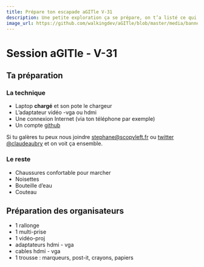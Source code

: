 ```yaml
---
title: Prépare ton escapade aGITle V-31
description: Une petite exploration ça se prépare, on t’a listé ce qui nous paraissait indispensable (ou pas).
image_url: https://github.com/walkingdev/aGITle/blob/master/media/banner-github.png?raw=true
---
```


# Session aGITle - V-31

## Ta préparation

### La technique
- Laptop **chargé** et son pote le chargeur
- L’adaptateur vidéo -vga ou hdmi
- Une connexion Internet (via ton téléphone par exemple)
- Un compte [github](https://github.com/join?source=header-home)

Si tu galères tu peux nous joindre [stephane@scopyleft.fr](mailto:stephane@scopyleft.fr) ou [twitter @claudeaubry](https:/twitter.com/claudeaubry) et on voit ça ensemble.

### Le reste
- Chaussures confortable pour marcher
- Noisettes
- Bouteille d’eau
- Couteau

## Préparation des organisateurs
* 1 rallonge
* 1 multi-prise
* 1 vidéo-proj
* adaptateurs hdmi - vga
* cables hdmi - vga
* 1 trousse : marqueurs, post-it, crayons, papiers
